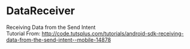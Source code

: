 # DataReceiver
Receiving Data from the Send Intent
<br>
Tutorial From: http://code.tutsplus.com/tutorials/android-sdk-receiving-data-from-the-send-intent--mobile-14878
